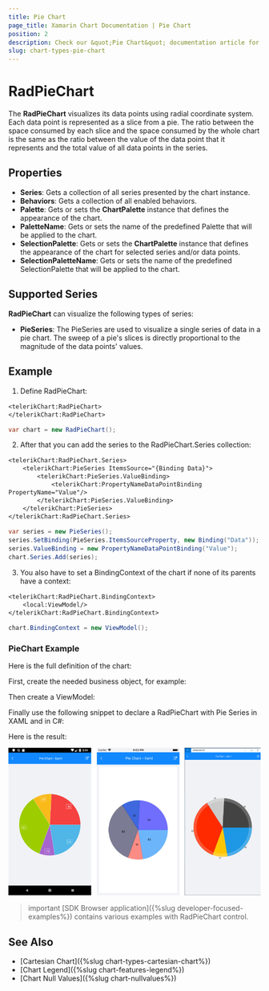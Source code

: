 ```yaml
---
title: Pie Chart
page_title: Xamarin Chart Documentation | Pie Chart
position: 2
description: Check our &quot;Pie Chart&quot; documentation article for Telerik Chart for Xamarin control.
slug: chart-types-pie-chart
---
```


# RadPieChart #

The **RadPieChart**  visualizes its data points using radial coordinate system. Each data point is represented as a slice from a pie. The ratio between the space consumed by each slice and the space consumed by the whole chart is the same as the ratio between the value of the data point that it represents and the total value of all data points in the series.

## Properties

* **Series**: Gets a collection of all series presented by the chart instance.
* **Behaviors**: Gets a collection of all enabled behaviors.
* **Palette**: Gets or sets the **ChartPalette** instance that defines the appearance of the chart.
* **PaletteName**: Gets or sets the name of the predefined Palette that will be applied to the chart.
* **SelectionPalette**: Gets or sets the **ChartPalette** instance that defines the appearance of the chart for selected series and/or data points.
* **SelectionPaletteName**: Gets or sets the name of the predefined SelectionPalette that will be applied to the chart.

## Supported Series ##

**RadPieChart** can visualize the following types of series:

- **PieSeries**: The PieSeries are used to visualize a single series of data in a pie chart. The sweep of a pie's slices is directly proportional to the magnitude of the data points' values.

## Example ##

1. Define RadPieChart:  
	
```XAML
<telerikChart:RadPieChart>
</telerikChart:RadPieChart>
```
```C#
var chart = new RadPieChart();
```

2. After that you can add the series to the RadPieChart.Series collection:

```XAML
<telerikChart:RadPieChart.Series>
	<telerikChart:PieSeries ItemsSource="{Binding Data}">
		<telerikChart:PieSeries.ValueBinding>
			<telerikChart:PropertyNameDataPointBinding PropertyName="Value"/>
		</telerikChart:PieSeries.ValueBinding>
	</telerikChart:PieSeries>
</telerikChart:RadPieChart.Series>
```
```C#
var series = new PieSeries();
series.SetBinding(PieSeries.ItemsSourceProperty, new Binding("Data"));
series.ValueBinding = new PropertyNameDataPointBinding("Value");
chart.Series.Add(series);
```

3. You also have to set a BindingContext of the chart if none of its parents have a context:
 
```XAML
<telerikChart:RadPieChart.BindingContext>
	<local:ViewModel/>
</telerikChart:RadPieChart.BindingContext>
```
```C#
chart.BindingContext = new ViewModel();
```

### PieChart Example

Here is the full definition of the chart:

First, create the needed business object, for example:

<snippet id='categorical-data-model'/>

Then create a ViewModel:

<snippet id='chart-piechart-view-model'/>

Finally use the following snippet to declare a RadPieChart with Pie Series in XAML and in C#:

<snippet id='chart-piechart-xaml'/>
<snippet id='chart-piechart-csharp'/>

Here is the result:

![Pie Chart](images/pie-chart-example.png)

>important [SDK Browser application]({%slug developer-focused-examples%}) contains various examples with RadPieChart control.

## See Also

- [Cartesian Chart]({%slug chart-types-cartesian-chart%})
- [Chart Legend]({%slug chart-features-legend%})
- [Chart Null Values]({%slug chart-nullvalues%})
